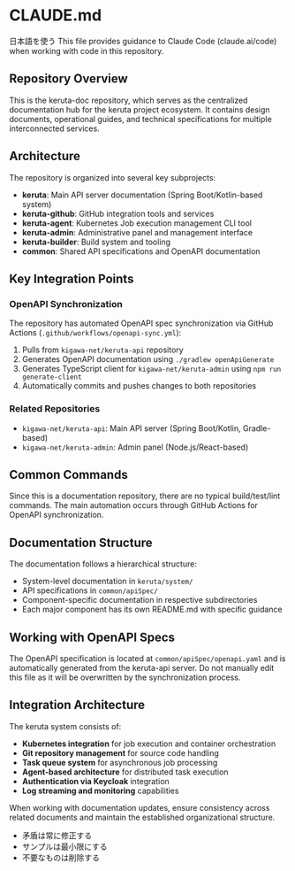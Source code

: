 # CLAUDE.md

日本語を使う
This file provides guidance to Claude Code (claude.ai/code) when working with code in this repository.

## Repository Overview

This is the keruta-doc repository, which serves as the centralized documentation hub for the keruta project ecosystem.
It contains design documents, operational guides, and technical specifications for multiple interconnected services.

## Architecture

The repository is organized into several key subprojects:

- **keruta**: Main API server documentation (Spring Boot/Kotlin-based system)
- **keruta-github**: GitHub integration tools and services
- **keruta-agent**: Kubernetes Job execution management CLI tool
- **keruta-admin**: Administrative panel and management interface
- **keruta-builder**: Build system and tooling
- **common**: Shared API specifications and OpenAPI documentation

## Key Integration Points

### OpenAPI Synchronization

The repository has automated OpenAPI spec synchronization via GitHub Actions (`.github/workflows/openapi-sync.yml`):

1. Pulls from `kigawa-net/keruta-api` repository
2. Generates OpenAPI documentation using `./gradlew openApiGenerate`
3. Generates TypeScript client for `kigawa-net/keruta-admin` using `npm run generate-client`
4. Automatically commits and pushes changes to both repositories

### Related Repositories

- `kigawa-net/keruta-api`: Main API server (Spring Boot/Kotlin, Gradle-based)
- `kigawa-net/keruta-admin`: Admin panel (Node.js/React-based)

## Common Commands

Since this is a documentation repository, there are no typical build/test/lint commands. The main automation occurs
through GitHub Actions for OpenAPI synchronization.

## Documentation Structure

The documentation follows a hierarchical structure:

- System-level documentation in `keruta/system/`
- API specifications in `common/apiSpec/`
- Component-specific documentation in respective subdirectories
- Each major component has its own README.md with specific guidance

## Working with OpenAPI Specs

The OpenAPI specification is located at `common/apiSpec/openapi.yaml` and is automatically generated from the keruta-api
server. Do not manually edit this file as it will be overwritten by the synchronization process.

## Integration Architecture

The keruta system consists of:

- **Kubernetes integration** for job execution and container orchestration
- **Git repository management** for source code handling
- **Task queue system** for asynchronous job processing
- **Agent-based architecture** for distributed task execution
- **Authentication via Keycloak** integration
- **Log streaming and monitoring** capabilities

When working with documentation updates, ensure consistency across related documents and maintain the established
organizational structure.
- 矛盾は常に修正する
- サンプルは最小限にする
- 不要なものは削除する